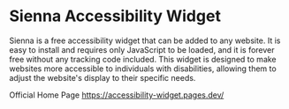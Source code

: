 # Sienna Accessibility Widget
Sienna is a free accessibility widget that can be added to any website. It is easy to install and requires only JavaScript to be loaded, and it is forever free without any tracking code included. This widget is designed to make websites more accessible to individuals with disabilities, allowing them to adjust the website's display to their specific needs.

Official Home Page
https://accessibility-widget.pages.dev/
